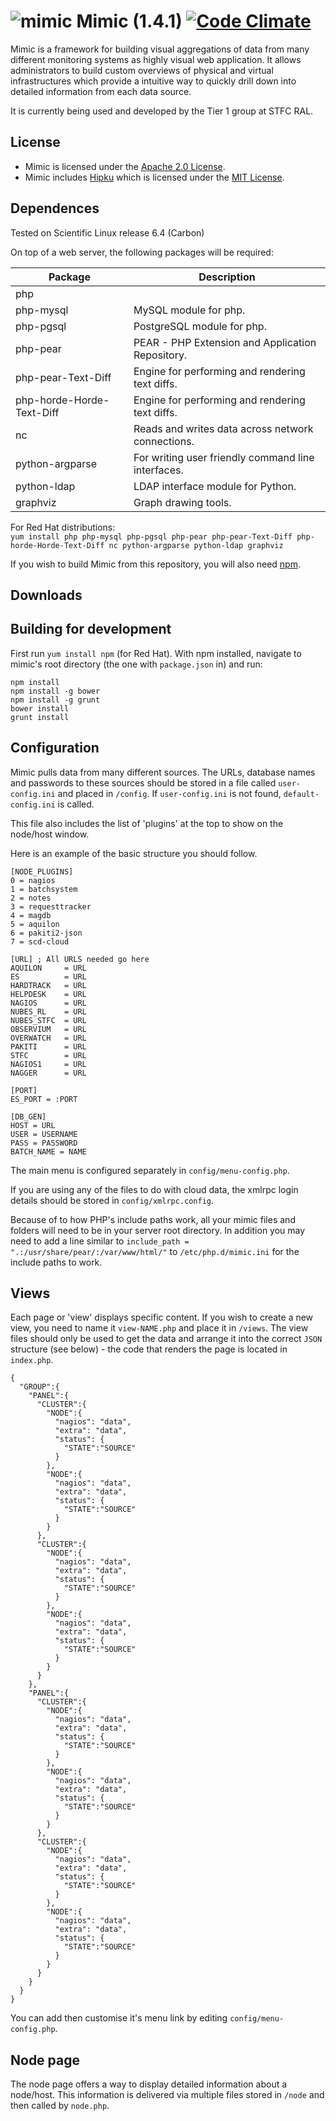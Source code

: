 ![mimic](http://i.imgur.com/fCSbo0m.png)
Mimic (1.4.1) [![Code Climate](https://codeclimate.com/github/stfc/mimic/badges/gpa.svg)](https://codeclimate.com/github/stfc/mimic)
=====
Mimic is a framework for building visual aggregations of data from many different monitoring systems as highly visual web application.
It allows administrators to build custom overviews of physical and virtual infrastructures which provide a intuitive way to quickly drill down into detailed information from each data source.

It is currently being used and developed by the Tier 1 group at STFC RAL.

License
-------

* Mimic is licensed under the [Apache 2.0 License](http://www.apache.org/licenses/LICENSE-2.0).
* Mimic includes [Hipku](http://gabrielmartin.net/projects/hipku/) which is licensed under the [MIT License](https://opensource.org/licenses/MIT).

Dependences
-----------

Tested on Scientific Linux release 6.4 (Carbon)

On top of a web server, the following packages will be required:

| Package                               | Description                                         |
| ------------------------------------- | --------------------------------------------------- |
| php                                   |                                                     |
| php-mysql                             | MySQL module for php.                               |
| php-pgsql                             | PostgreSQL module for php.                          |
| php-pear                              | PEAR - PHP Extension and Application Repository.    |
| php-pear-Text-Diff                    | Engine for performing and rendering text diffs.     |
| php-horde-Horde-Text-Diff             | Engine for performing and rendering text diffs.     |
| nc                                    | Reads and writes data across network connections.   |
| python-argparse                       | For writing user friendly command line interfaces.  |
| python-ldap                           | LDAP interface module for Python.                   |
| graphviz                              | Graph drawing tools.                                |

For Red Hat distributions:  
`yum install php php-mysql php-pgsql php-pear php-pear-Text-Diff php-horde-Horde-Text-Diff nc python-argparse python-ldap graphviz` 

If you wish to build Mimic from this repository, you will also need [npm](https://www.npmjs.com/).

Downloads
-----------


Building for development
-----------
First run `yum install npm` (for Red Hat). With npm installed, navigate to mimic's root directory (the one with `package.json` in) and run:

~~~~
npm install
npm install -g bower
npm install -g grunt
bower install
grunt install
~~~~


Configuration
-----------
Mimic pulls data from many different sources. The URLs, database names and passwords to these sources should be stored in a file called `user-config.ini` and placed in `/config`. If `user-config.ini` is not found, `default-config.ini` is called.

This file also includes the list of 'plugins' at the top to show on the node/host window.


Here is an example of the basic structure you should follow.

```
[NODE_PLUGINS]
0 = nagios
1 = batchsystem
2 = notes
3 = requesttracker
4 = magdb
5 = aquilon
6 = pakiti2-json
7 = scd-cloud

[URL] ; All URLS needed go here
AQUILON     = URL
ES          = URL
HARDTRACK   = URL
HELPDESK    = URL
NAGIOS      = URL
NUBES_RL    = URL
NUBES_STFC  = URL
OBSERVIUM   = URL
OVERWATCH   = URL
PAKITI      = URL
STFC        = URL
NAGIOS1     = URL
NAGGER      = URL

[PORT]
ES_PORT = :PORT

[DB_GEN]
HOST = URL
USER = USERNAME
PASS = PASSWORD
BATCH_NAME = NAME
```

The main menu is configured separately in `config/menu-config.php`.

If you are using any of the files to do with cloud data, the xmlrpc login details should be stored in `config/xmlrpc.config`.

Because of to how PHP's include paths work, all your mimic files and folders will need to be in your server root directory. In addition you may need to add a line similar to `include_path = ".:/usr/share/pear/:/var/www/html/"` to `/etc/php.d/mimic.ini` for the include paths to work.

Views
---------

Each page or 'view' displays specific content. If you wish to create a new view, you need to name it `view-NAME.php` and place it in `/views`. The view files should only be used to get the data and arrange it into the correct `JSON` structure (see below) - the code that renders the page is located in `index.php`.

```
{
  "GROUP":{
    "PANEL":{
      "CLUSTER":{
        "NODE":{
          "nagios": "data",
          "extra": "data",
          "status": {
            "STATE":"SOURCE"
          }
        },
        "NODE":{
          "nagios": "data",
          "extra": "data",
          "status": {
            "STATE":"SOURCE"
          }
        }
      },
      "CLUSTER":{
        "NODE":{
          "nagios": "data",
          "extra": "data",
          "status": {
            "STATE":"SOURCE"
          }
        },
        "NODE":{
          "nagios": "data",
          "extra": "data",
          "status": {
            "STATE":"SOURCE"
          }
        }
      }
    },
    "PANEL":{
      "CLUSTER":{
        "NODE":{
          "nagios": "data",
          "extra": "data",
          "status": {
            "STATE":"SOURCE"
          }
        },
        "NODE":{
          "nagios": "data",
          "extra": "data",
          "status": {
            "STATE":"SOURCE"
          }
        }
      },
      "CLUSTER":{
        "NODE":{
          "nagios": "data",
          "extra": "data",
          "status": {
            "STATE":"SOURCE"
          }
        },
        "NODE":{
          "nagios": "data",
          "extra": "data",
          "status": {
            "STATE":"SOURCE"
          }
        }
      }
    }
  }
}
```

You can add then customise it's menu link by editing `config/menu-config.php`.


Node page
---------

The node page offers a way to display detailed information about a node/host. This information is delivered via multiple files stored in `/node` and then called by `node.php`.
